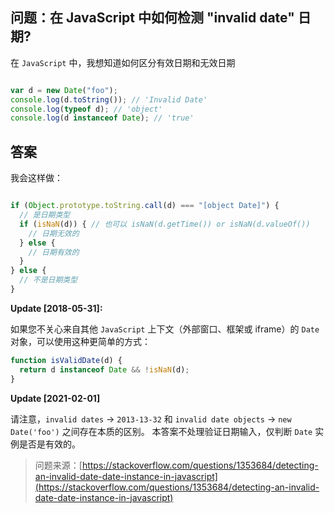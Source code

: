 ## 问题：在 JavaScript 中如何检测 "invalid date" 日期?

在 `JavaScript` 中，我想知道如何区分有效日期和无效日期

```js

var d = new Date("foo");
console.log(d.toString()); // 'Invalid Date'
console.log(typeof d); // 'object'
console.log(d instanceof Date); // 'true'

```

## 答案

我会这样做：

```js

if (Object.prototype.toString.call(d) === "[object Date]") {
  // 是日期类型
  if (isNaN(d)) { // 也可以 isNaN(d.getTime()) or isNaN(d.valueOf()) 
    // 日期无效的
  } else {
    // 日期有效的
  }
} else {
  // 不是日期类型
}

```

**Update [2018-05-31]:**

如果您不关心来自其他 `JavaScript` 上下文（外部窗口、框架或 iframe）的 `Date` 对象，可以使用这种更简单的方式：

```js
function isValidDate(d) {
  return d instanceof Date && !isNaN(d);
}
```

**Update [2021-02-01]**

请注意，`invalid dates` -> `2013-13-32` 和 `invalid date objects` -> `new Date('foo')` 之间存在本质的区别。 本答案不处理验证日期输入，仅判断 `Date` 实例是否是有效的。


> 问题来源：[https://stackoverflow.com/questions/1353684/detecting-an-invalid-date-date-instance-in-javascript](https://stackoverflow.com/questions/1353684/detecting-an-invalid-date-date-instance-in-javascript)
